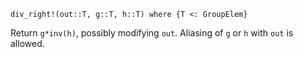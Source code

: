 ```
div_right!(out::T, g::T, h::T) where {T <: GroupElem}
```

Return `g*inv(h)`, possibly modifying `out`. Aliasing of `g` or `h` with `out` is allowed.
